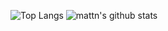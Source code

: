 ![Top Langs](https://github-readme-stats.vercel.app/api/top-langs/?username=guanwenzhou&hide=html&theme=radical)
![mattn's github stats](https://github-readme-stats.vercel.app/api?username=guanwenzhou&show_icons=true&count_private=true&line_height=40&theme=radical)
